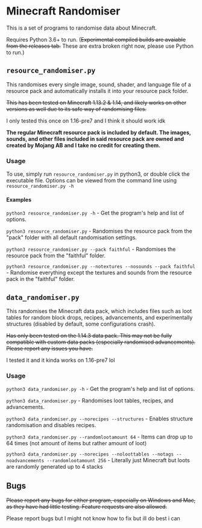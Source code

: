 # Minecraft Randomiser

This is a set of programs to randomise data about Minecraft.

Requires Python 3.6+ to run. (~~Experimental compiled builds are avaiable from the releases tab.~~ These are extra broken right now, please use Python to run.)

## `resource_randomiser.py`

This randomises every single image, sound, shader, and language file of a resource pack and automatically installs it into your resource pack folder.

~~This has been tested on Minecraft 1.13.2 & 1.14, and likely works on other versions as well due to its safe way of randomising files.~~

I only tested this once on 1.16-pre7 and I think it should work idk

**The regular Minecraft resource pack is included by default. The images, sounds, and other files included in said resource pack are owned and created by Mojang AB and I
take no credit for creating them.**

### Usage

To use, simply run `resource_randomiser.py` in python3, or double click the executable file. Options can be viewed from the command line using `resource_randomiser.py -h`

#### Examples

`python3 resource_randomiser.py -h` - Get the program's help and list of options.

`python3 resource_randomiser.py` - Randomises the resource pack from the "pack" folder with all default randomisation settings.

`python3 resource_randomiser.py --pack faithful` - Randomises the resource pack from the "faithful" folder.

`python3 resource_randomiser.py --notextures --nosounds --pack faithful` - Randomise everything except the textures and sounds from the resource pack in the "faithful" folder.

## `data_randomiser.py`

This randomises the Minecraft data pack, which includes files such as loot tables for random block drops, recipes, advancements, and experimentally structures (disabled by default, some configurations crash).

~~Has only been tested on the 1.14.3 data pack. This may not be fully compatible with custom data packs (especially randomised advancements). Please report any issues you have.~~

I tested it and it kinda works on 1.16-pre7 lol

### Usage

`python3 data_randomiser.py -h` - Get the program's help and list of options.

`python3 data_randomiser.py` - Randomises loot tables, recipes, and advancements.

`python3 data_randomiser.py --norecipes --structures` - Enables structure randomisation and disables recipes.

`python3 data_randomiser.py --randomlootamount 64` - Items can drop up to 64 times (not amount of items but rather amount of loot)

`python3 data_randomiser.py --norecipes --noloottables --notags --noadvancements --randomlootamount 256` - Literally just Minecraft but loots are randomly generated up to 4 stacks

## Bugs

~~Please report any bugs for either program, especially on Windows and Mac, as they have had little testing. Feature requests are also allowed.~~

Please report bugs but I might not know how to fix but ill do best i can

